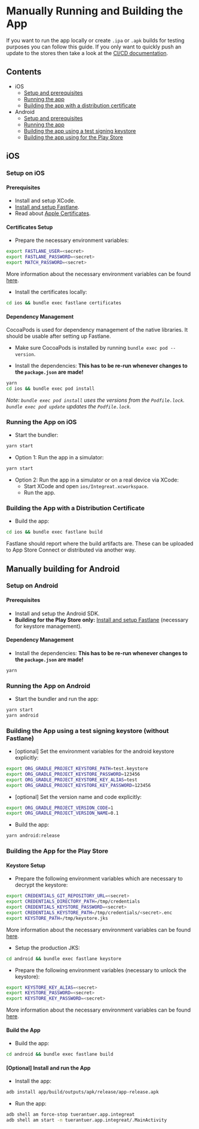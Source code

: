 # Manually Running and Building the App
If you want to run the app locally or create `.ipa` or `.apk` builds for testing purposes you can follow this guide.
If you only want to quickly push an update to the stores then take a look at the [CI/CD documentation](08-cicd.md#triggering-a-build-in-ci).

## Contents
* iOS
    * [Setup and prerequisites](#setup-on-ios)
    * [Running the app](#running-the-app-on-ios)
    * [Building the app with a distribution certificate](#building-the-app-with-a-distribution-certificate)
* Android
    * [Setup and prerequisites](#setup-on-android)
    * [Running the app](#running-the-app-on-android)
    * [Building the app using a test signing keystore](#building-the-app-using-a-test-signing-keystore-without-fastlane)
    * [Building the app using for the Play Store](#building-the-app-for-the-play-store)

## iOS
### Setup on iOS
#### Prerequisites
* Install and setup XCode.
* [Install and setup Fastlane](08-cicd.md#fastlane-setup).
* Read about [Apple Certificates](10-apple-certifcates.md).

#### Certificates Setup
* Prepare the necessary environment variables:
```bash
export FASTLANE_USER=<secret>
export FASTLANE_PASSWORD=<secret>
export MATCH_PASSWORD=<secret>
```

More information about the necessary environment variables can be found [here](08-cicd.md#environment-variables-and-dependencies).

* Install the certificates locally:
```bash
cd ios && bundle exec fastlane certificates
```

#### Dependency Management
CocoaPods is used for dependency management of the native libraries.
It should be usable after setting up Fastlane.

* Make sure CocoaPods is installed by running `bundle exec pod --version`.

* Install the dependencies:
**This has to be re-run whenever changes to the `package.json` are made!**
```bash
yarn
cd ios && bundle exec pod install
```

*Note: `bundle exec pod install` uses the versions from the `Podfile.lock`.
`bundle exec pod update` updates the `Podfile.lock`.*

### Running the App on iOS
* Start the bundler:
```bash
yarn start
```

* Option 1: Run the app in a simulator:
```bash
yarn start
```

* Option 2: Run the app in a simulator or on a real device via XCode:
    * Start XCode and open `ios/Integreat.xcworkspace`.
    * Run the app.

### Building the App with a Distribution Certificate
* Build the app:
```bash
cd ios && bundle exec fastlane build
```

Fastlane should report where the build artifacts are. These can be uploaded to App Store Connect or distributed via another way.

## Manually building for Android
### Setup on Android
#### Prerequisites
* Install and setup the Android SDK.
* **Building for the Play Store only:** [Install and setup Fastlane](08-cicd.md#fastlane-setup) (necessary for keystore management).

#### Dependency Management
* Install the dependencies:
**This has to be re-run whenever changes to the `package.json` are made!**
```bash
yarn
```

### Running the App on Android
* Start the bundler and run the app:
```bash
yarn start
yarn android
```

### Building the App using a test signing keystore (without Fastlane)
* [optional] Set the environment variables for the android keystore explicitly:
```bash
export ORG_GRADLE_PROJECT_KEYSTORE_PATH=test.keystore
export ORG_GRADLE_PROJECT_KEYSTORE_PASSWORD=123456
export ORG_GRADLE_PROJECT_KEYSTORE_KEY_ALIAS=test
export ORG_GRADLE_PROJECT_KEYSTORE_KEY_PASSWORD=123456
```

* [optional] Set the version name and code explicitly:
```bash
export ORG_GRADLE_PROJECT_VERSION_CODE=1
export ORG_GRADLE_PROJECT_VERSION_NAME=0.1
```
* Build the app:
```bash
yarn android:release
```

### Building the App for the Play Store
#### Keystore Setup
* Prepare the following environment variables which are necessary to decrypt the keystore:
```bash
export CREDENTIALS_GIT_REPOSITORY_URL=<secret>
export CREDENTIALS_DIRECTORY_PATH=/tmp/credentials
export CREDENTIALS_KEYSTORE_PASSWORD=<secret>
export CREDENTIALS_KEYSTORE_PATH=/tmp/credentials/<secret>.enc
export KEYSTORE_PATH=/tmp/keystore.jks
```

More information about the necessary environment variables can be found [here](08-cicd.md#environment-variables-and-dependencies).

* Setup the production JKS:
```bash
cd android && bundle exec fastlane keystore
```

* Prepare the following environment variables (necessary to unlock the keystore):
```bash
export KEYSTORE_KEY_ALIAS=<secret>
export KEYSTORE_PASSWORD=<secret>
export KEYSTORE_KEY_PASSWORD=<secret>
```

More information about the necessary environment variables can be found [here](08-cicd.md#environment-variables-and-dependencies).

#### Build the App
* Build the app:
```bash
cd android && bundle exec fastlane build
```

#### [Optional] Install and run the App
* Install the app:
```bash
adb install app/build/outputs/apk/release/app-release.apk
```

* Run the app:
```bash
adb shell am force-stop tuerantuer.app.integreat
adb shell am start -n tuerantuer.app.integreat/.MainActivity
```


